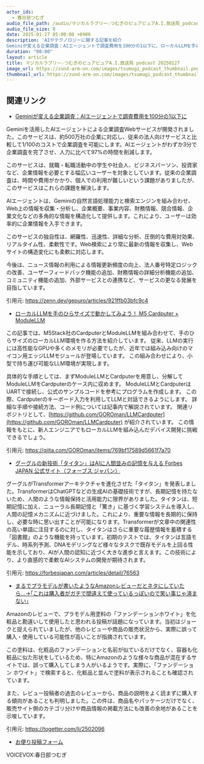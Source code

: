 ```yaml
---
actor_ids:
  - 春日部つむぎ
audio_file_path: /audio/マジカルラブリー☆つむぎのピュアピュアA.I.放送局_podcast_20250127.mp3
audio_file_size: 0
date: 2025-01-27 05:00:00 +0900
description: 'AIやテクノロジーに関する記事を紹介  
Geminiが変える企業調査：AIエージェントで調査費用を100分の1以下に、ローカルLLMを手のひらサイズで動かしてみよう！ M5 Cardputer + ModuleLLM、グーグルの新技術「タイタン」はAIに人間並みの記憶を与える  Forbes JAPAN 公式サイト（フォーブス ジャパン）、まるでプラモデルが書いたようなAmazonレビューだとネタにしていたら...→｢これは購入者がガチで間違えて使っているっぽいので笑い事じゃ済まない｣'
duration: "00:00"
layout: article
title: マジカルラブリー☆つむぎのピュアピュアA.I.放送局 podcast 20250127
image_url: https://zund-arm-on.com/images/tsumugi_podcast_thumbnail.png
thumbnail_url: https://zund-arm-on.com/images/tsumugi_podcast_thumbnail.png
---
```


## 関連リンク


- [Geminiが変える企業調査：AIエージェントで調査費用を100分の1以下に](https://zenn.dev/gepuro/articles/921ffb03bfc9c4)  


Geminiを活用したAIエージェントによる企業調査Webサービスが開発されました。このサービスは、約500万社の企業に対応し、従来の法人向けサービスと比較して1/100のコストで企業調査を可能にします。AIエージェントがわずか3分で企業調査を完了させ、人力に比べて97%の時間を削減します。

このサービスは、就職・転職活動中の学生や社会人、ビジネスパーソン、投資家など、企業情報を必要とする幅広いユーザーを対象としています。従来の企業調査は、時間や費用がかかり、個人での利用が難しいという課題がありましたが、このサービスはこれらの課題を解決します。

AIエージェントは、Geminiの自然言語処理能力と検索エンジンを組み合わせ、Web上の情報を収集・分析し、企業概要、事業内容、財務情報、競合情報、企業文化などの多角的な情報を構造化して提供します。これにより、ユーザーは効率的に企業情報を入手できます。

このサービスの独自性は、網羅性、迅速性、詳細な分析、圧倒的な費用対効果、リアルタイム性、柔軟性です。Web検索により常に最新の情報を収集し、Webサイトの構造変化にも柔軟に対応します。

今後は、ニュース情報の利用による情報更新頻度の向上、法人番号特定ロジックの改善、ユーザーフィードバック機能の追加、財務情報の詳細分析機能の追加、コミュニティ機能の追加、外部サービスとの連携など、サービスの更なる発展を目指しています。


引用元: https://zenn.dev/gepuro/articles/921ffb03bfc9c4


- [ローカルLLMを手のひらサイズで動かしてみよう！ M5 Cardputer + ModuleLLM](https://qiita.com/GOROman/items/769bf17589d5661f7a70)  


この記事では、M5Stack社のCardputerとModuleLLMを組み合わせて、手のひらサイズのローカルLLM環境を作る方法を紹介しています。
従来、LLMの実行には高性能なGPUや多くのメモリが必要でしたが、近年では組み込み向けのマイコン用エッジLLMモジュールが登場しています。
この組み合わせにより、小型で持ち運び可能なLLM環境が実現します。

具体的な手順としては、まずModuleLLMとCardputerを用意し、分解してModuleLLMをCardputerのケース内に収めます。
ModuleLLMとCardputerはUARTで接続し、公式のサンプルコードを参考にプログラムを作成します。
この際、Cardputerのキーボード入力を利用してLLMと対話できるようにします。
詳細な手順や接続方法、コード例については記事内で解説されています。
関連リポジトリとして、[https://github.com/GOROman/LLMCardputer](https://github.com/GOROman/LLMCardputer) が紹介されています。
この情報をもとに、新人エンジニアでもローカルLLMを組み込んだデバイス開発に挑戦できるでしょう。


引用元: https://qiita.com/GOROman/items/769bf17589d5661f7a70


- [グーグルの新技術「タイタン」はAIに人間並みの記憶を与える  Forbes JAPAN 公式サイト（フォーブス ジャパン）](https://forbesjapan.com/articles/detail/76563)  


グーグルがTransformerアーキテクチャを進化させた「タイタン」を発表しました。TransformerはChatGPTなどの生成AIの基礎技術ですが、長期記憶を持たないため、人間のような情報保持と活用能力に限界がありました。タイタンは、短期記憶に加え、ニューラル長期記憶と「驚き」に基づく学習システムを導入し、人間の記憶メカニズムに近づけました。これにより、重要な情報を長期的に保持し、必要な時に思い出すことが可能になります。Transformerが文章中の関連性の高い単語に注目するのに対し、タイタンはさらに重要な履歴情報を蓄積する「図書館」のような機能を持っています。初期のテストでは、タイタンは言語モデル、時系列予測、DNAモデリングなど様々なタスクで既存モデルを上回る性能を示しており、AIが人間の認知に近づく大きな進歩と言えます。この技術により、より直感的で柔軟なAIシステムの開発が期待されます。


引用元: https://forbesjapan.com/articles/detail/76563


- [まるでプラモデルが書いたようなAmazonレビューだとネタにしていたら...→｢これは購入者がガチで間違えて使っているっぽいので笑い事じゃ済まない｣](https://togetter.com/li/2502096)  


Amazonのレビューで、プラモデル用塗料の「ファンデーションホワイト」を化粧品と勘違いして使用したと思われる投稿が話題になっています。当初はジョークと捉えられていましたが、他のレビューや商品の販売状況から、実際に誤って購入・使用している可能性が高いことが指摘されています。

この塗料は、化粧品のファンデーションと名前が似ているだけでなく、容器も化粧品に似た形状をしているため、特にAmazonのような様々な商品が混在するサイトでは、誤って購入してしまう人がいるようです。実際に、「ファンデーション ホワイト」で検索すると、化粧品と並んで塗料が表示されることも確認されています。

また、レビュー投稿者の過去のレビューから、商品の説明をよく読まずに購入する傾向があることも判明しました。この件は、商品名やパッケージだけでなく、販売サイト側のカテゴリ分けや商品情報の掲載方法にも改善の余地があることを示唆しています。


引用元: https://togetter.com/li/2502096



- [お便り投稿フォーム](https://forms.gle/ffg4JTfqdiqK62qf9)

VOICEVOX:春日部つむぎ
